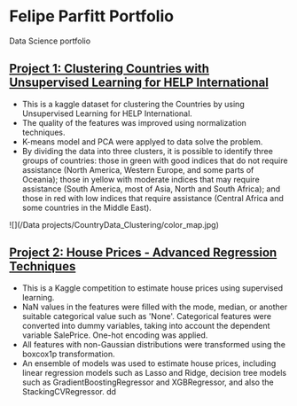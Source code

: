 # Felipe Parfitt Portfolio
Data Science portfolio


## [Project 1: Clustering Countries with Unsupervised Learning for HELP International](https://github.com/felipeparfitt/FelipeParfitt_Portfolio/blob/main/Data%20projects/CountryData_Clustering/clustering-country-data-kaggle.ipynb)

- This is a kaggle dataset for clustering the Countries by using Unsupervised Learning for HELP International.
- The quality of the features was improved using normalization techniques. 
- K-means model and PCA were applyed to data solve the problem.
- By dividing the data into three clusters, it is possible to identify three groups of countries: those in green with good indices that do not require assistance (North America, Western Europe, and some parts of Oceania); those in yellow with moderate indices that may require assistance (South America, most of Asia, North and South Africa); and those in red with low indices that require assistance (Central Africa and some countries in the Middle East).

![](/Data projects/CountryData_Clustering/color_map.jpg)

## [Project 2: House Prices - Advanced Regression Techniques](https://github.com/felipeparfitt/FelipeParfitt_Portfolio/blob/main/Data%20projects/House%20project/house-price-kaggle.ipynb)

- This is a Kaggle competition to estimate house prices using supervised learning.
- NaN values in the features were filled with the mode, median, or another suitable categorical value such as 'None'. Categorical features were converted into dummy variables, taking into account the dependent variable SalePrice. One-hot encoding was applied.
- All features with non-Gaussian distributions were transformed using the boxcox1p transformation.
- An ensemble of models was used to estimate house prices, including linear regression models such as Lasso and Ridge, decision tree models such as GradientBoostingRegressor and XGBRegressor, and also the StackingCVRegressor.
dd

